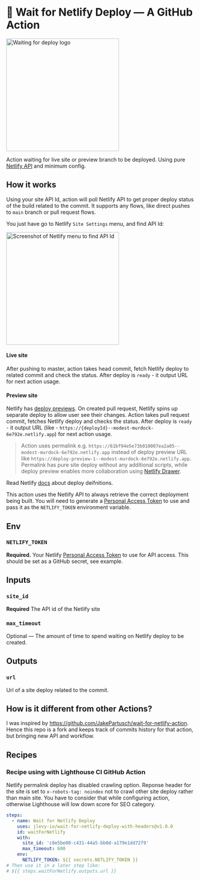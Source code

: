 # 🐢 Wait for Netlify Deploy — A GitHub Action

<img alt="Waiting for deploy logo" title="Waiting for deploy logo" width="300" src="https://user-images.githubusercontent.com/6231516/145876778-d6c79fff-4cb9-42f1-bb73-08ed33b06ba8.png"/>

Action waiting for live site or preview branch to be deployed.
Using pure [Netlify API](https://docs.netlify.com/api/get-started/) and minimum config.

## How it works

Using your site API Id, action will poll Netlify API to get proper deploy status of the build related to the commit.
It supports any flows, like direct pushes to `main` branch or pull request flows.

You just have go to Netlify `Site Settings` menu, and find API Id:

<img alt="Screenshot of Netlify menu to find API Id" title="Screenshot of Netlify menu to find API Id" width="300" src="https://user-images.githubusercontent.com/6231516/145878940-5261aa63-181d-4459-9a5f-3ecd8cfdc3c9.png"/>

#### Live site

After pushing to master, action takes head commit, fetch Netlify deploy to related commit and check the status. After deploy is `ready` - it output URL for next action usage.

#### Preview site

Netlify has [deploy previews](https://docs.netlify.com/site-deploys/deploy-previews/). On created pull request, Netlify spins up separate deploy to allow user see their changes. Action takes pull request commit, fetches Netlify deploy and checks the status. After deploy is `ready` - it output URL (like - `https://{deployId}--modest-murdock-6e792e.netlify.app`) for next action usage.

> Action uses permalink e.g. `https://61bf94e5e73b010007ea2a05--modest-murdock-6e792e.netlify.app` instead of deploy preview URL like `https://deploy-preview-1--modest-murdock-6e792e.netlify.app`.
> Permalink has pure site deploy without any additional scripts, while deploy preview enables more collaboration using [Netlify Drawer](https://docs.netlify.com/site-deploys/deploy-previews/#collaborative-deploy-previews).

Read Netlify [docs](https://docs.netlify.com/site-deploys/overview/#definitions) about deploy deifnitions.

This action uses the Netlify API to always retrieve the correct deployment being built. You will need to generate a [Personal Access Token](https://app.netlify.com/user/applications/personal) to use and pass it as the `NETLIFY_TOKEN` environment variable.

## Env

### `NETLIFY_TOKEN`

**Required.** Your Netlify [Personal Access Token](https://app.netlify.com/user/applications/personal) to use for API access. This should be set as a GitHub secret, see example.

## Inputs

### `site_id`

**Required** The API id of the Netlify site

### `max_timeout`

Optional — The amount of time to spend waiting on Netlify deploy to be created.

## Outputs

### `url`

Url of a site deploy related to the commit.

## How is it different from other Actions?

I was inspired by https://github.com/JakePartusch/wait-for-netlify-action.
Hence this repo is a fork and keeps track of commits history for that action, but bringing new API and workflow.

## Recipes

### Recipe using with Lighthouse CI GitHub Action

Netlify permalink deploy has disabled crawling option. Reponse header for the site is set to `x-robots-tag: noindex` not to crawl other site deploy rather than main site. You have to consider that while configuring action, otherwise Lighthouse will low down score for SEO category.

```yml
steps:
  - name: Wait for Netlify Deploy
    uses: jlevy-io/wait-for-netlify-deploy-with-headers@v1.0.0
    id: waitForNetlify
    with:
      site_id: 'c8e5be00-c431-44a5-bb0d-a179e1dd72f9'
      max_timeout: 600
    env:
      NETLIFY_TOKEN: ${{ secrets.NETLIFY_TOKEN }}
# Then use it in a later step like:
# ${{ steps.waitForNetlify.outputs.url }}
```
